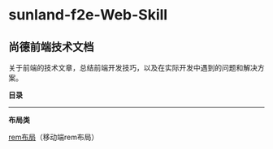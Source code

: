 # sunland-f2e-Web-Skill
尚德前端技术文档
--

关于前端的技术文章，总结前端开发技巧，以及在实际开发中遇到的问题和解决方案。

**目录**

----------
**布局类**

[rem布局](https://github.com/jiabaowang123/sunland-f2e-Skill/tree/rem%E5%B8%83%E5%B1%80)（移动端rem布局）
